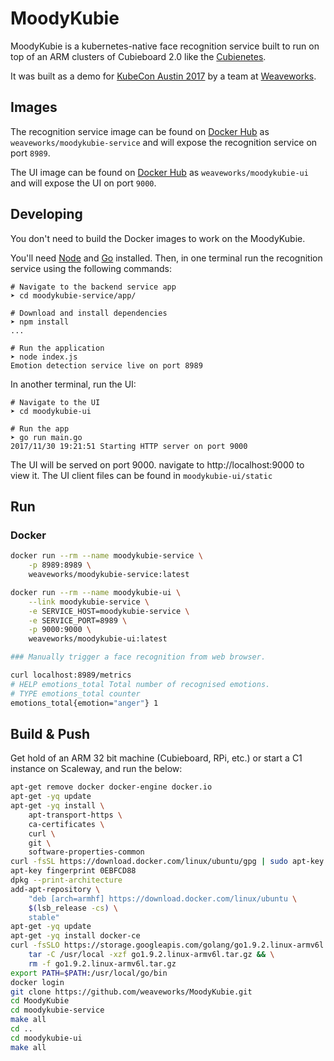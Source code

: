 # MoodyKubie

MoodyKubie is a kubernetes-native face recognition service built to run on top of an ARM clusters of Cubieboard 2.0 like the [Cubienetes](https://github.com/tomwilkie/cubienetes).

It was built as a demo for [KubeCon Austin 2017](http://events.linuxfoundation.org/events/kubecon-and-cloudnativecon-north-america) by a team at [Weaveworks](https://github.com/weaveworks).

## Images

The recognition service image can be found on [Docker Hub](https://hub.docker.com/r/weaveworks/moodykubie-service/) as `weaveworks/moodykubie-service` and will expose the recognition service on port `8989`.

The UI image can be found on [Docker Hub](https://hub.docker.com/r/weaveworks/moodykubie-ui/) as `weaveworks/moodykubie-ui` and will expose the UI on port `9000`.

## Developing

You don't need to build the Docker images to work on the MoodyKubie.

You'll need [Node](https://nodejs.org) and [Go](https://golang.org) installed. Then, in one terminal run the recognition service using the following commands:

```
# Navigate to the backend service app
➤ cd moodykubie-service/app/

# Download and install dependencies
➤ npm install
...

# Run the application
➤ node index.js
Emotion detection service live on port 8989
```

In another terminal, run the UI:

```
# Navigate to the UI
➤ cd moodykubie-ui

# Run the app
➤ go run main.go
2017/11/30 19:21:51 Starting HTTP server on port 9000
```

The UI will be served on port 9000. navigate to http://localhost:9000 to view it. The UI client files can be found in `moodykubie-ui/static`

## Run

### Docker

```bash
docker run --rm --name moodykubie-service \
    -p 8989:8989 \
    weaveworks/moodykubie-service:latest

docker run --rm --name moodykubie-ui \
    --link moodykubie-service \
    -e SERVICE_HOST=moodykubie-service \
    -e SERVICE_PORT=8989 \
    -p 9000:9000 \
    weaveworks/moodykubie-ui:latest

### Manually trigger a face recognition from web browser.

curl localhost:8989/metrics
# HELP emotions_total Total number of recognised emotions.
# TYPE emotions_total counter
emotions_total{emotion="anger"} 1
```

## Build & Push

Get hold of an ARM 32 bit machine (Cubieboard, RPi, etc.) or start a C1 instance on Scaleway, and run the below:

```bash
apt-get remove docker docker-engine docker.io
apt-get -yq update
apt-get -yq install \
    apt-transport-https \
    ca-certificates \
    curl \
    git \
    software-properties-common
curl -fsSL https://download.docker.com/linux/ubuntu/gpg | sudo apt-key add -
apt-key fingerprint 0EBFCD88
dpkg --print-architecture
add-apt-repository \
    "deb [arch=armhf] https://download.docker.com/linux/ubuntu \
    $(lsb_release -cs) \
    stable"
apt-get -yq update
apt-get -yq install docker-ce
curl -fsSLO https://storage.googleapis.com/golang/go1.9.2.linux-armv6l.tar.gz && \
    tar -C /usr/local -xzf go1.9.2.linux-armv6l.tar.gz && \
    rm -f go1.9.2.linux-armv6l.tar.gz
export PATH=$PATH:/usr/local/go/bin
docker login
git clone https://github.com/weaveworks/MoodyKubie.git
cd MoodyKubie
cd moodykubie-service
make all
cd ..
cd moodykubie-ui
make all
```
